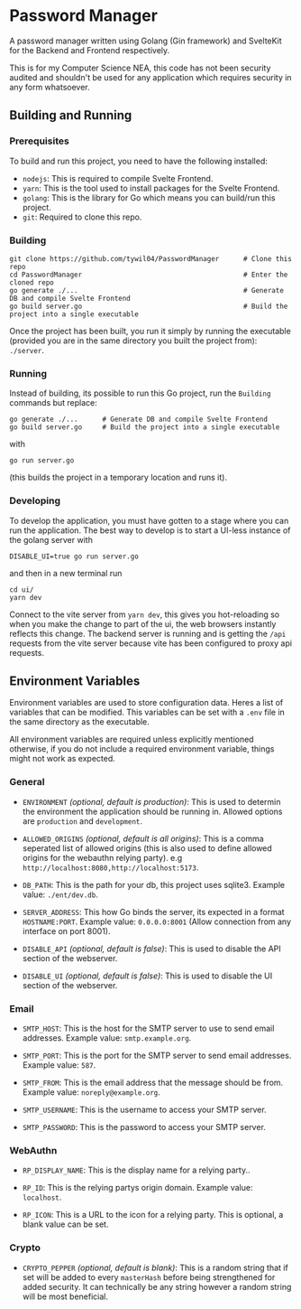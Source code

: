 # Password Manager
A password manager written using Golang (Gin framework) and SvelteKit for the Backend and Frontend respectively.

This is for my Computer Science NEA, this code has not been security audited and shouldn't be used for any application which requires security in any form whatsoever.

## Building and Running
### Prerequisites
To build and run this project, you need to have the following installed:
- `nodejs`: This is required to compile Svelte Frontend.
- `yarn`: This is the tool used to install packages for the Svelte Frontend.
- `golang`: This is the library for Go which means you can build/run this project.
- `git`: Required to clone this repo.

### Building
```
git clone https://github.com/tywil04/PasswordManager      # Clone this repo
cd PasswordManager                                        # Enter the cloned repo 
go generate ./...                                         # Generate DB and compile Svelte Frontend
go build server.go                                        # Build the project into a single executable
```
Once the project has been built, you run it simply by running the executable (provided you are in the same directory you built the project from): `./server`.

### Running
Instead of building, its possible to run this Go project, run the `Building` commands but replace:
```
go generate ./...      # Generate DB and compile Svelte Frontend
go build server.go     # Build the project into a single executable
```
with
```
go run server.go
```
(this builds the project in a temporary location and runs it).

### Developing
To develop the application, you must have gotten to a stage where you can run the application. The best way to develop is to start a UI-less instance of the golang server with 
```
DISABLE_UI=true go run server.go
``` 
and then in a new terminal run
```
cd ui/
yarn dev
```
Connect to the vite server from `yarn dev`, this gives you hot-reloading so when you make the change to part of the ui, the web browsers instantly reflects this change. The backend server is running and is getting the `/api` requests from the vite server because vite has been configured to proxy api requests.

## Environment Variables
Environment variables are used to store configuration data. Heres a list of variables that can be modified. This variables can be set with a `.env` file in the same directory as the executable.

All environment variables are required unless explicitly mentioned otherwise, if you do not include a required environment variable, things might not work as expected.

### General
- `ENVIRONMENT` *(optional, default is production)*: This is used to determin the environment the application should be running in. Allowed options are `production` and `development`.

- `ALLOWED_ORIGINS` *(optional, default is all origins)*: This is a comma seperated list of allowed origins (this is also used to define allowed origins for the webauthn relying party). e.g `http://localhost:8080,http://localhost:5173`.

- `DB_PATH`: This is the path for your db, this project uses sqlite3. Example value: `./ent/dev.db`.

- `SERVER_ADDRESS`: This how Go binds the server, its expected in a format `HOSTNAME:PORT`. Example value: `0.0.0.0:8001` (Allow connection from any interface on port 8001).

- `DISABLE_API` *(optional, default is false)*: This is used to disable the API section of the webserver.

- `DISABLE_UI` *(optional, default is false)*: This is used to disable the UI section of the webserver.

### Email
- `SMTP_HOST`: This is the host for the SMTP server to use to send email addresses. Example value: `smtp.example.org`.

- `SMTP_PORT`: This is the port for the SMTP server to send email addresses. Example value: `587`.

- `SMTP_FROM`: This is the email address that the message should be from. Example value: `noreply@example.org`.

- `SMTP_USERNAME`: This is the username to access your SMTP server.

- `SMTP_PASSWORD`: This is the password to access your SMTP server.

### WebAuthn
- `RP_DISPLAY_NAME`: This is the display name for a relying party..

- `RP_ID`: This is the relying partys origin domain. Example value: `localhost`.

- `RP_ICON`: This is a URL to the icon for a relying party. This is optional, a blank value can be set.

### Crypto
- `CRYPTO_PEPPER` *(optional, default is blank)*: This is a random string that if set will be added to every `masterHash` before being strengthened for added security. It can technically be any string however a random string will be most beneficial.